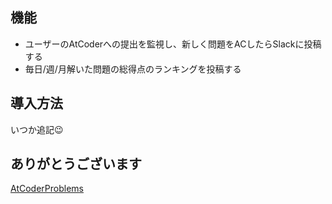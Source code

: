 ## 機能
- ユーザーのAtCoderへの提出を監視し、新しく問題をACしたらSlackに投稿する
- 毎日/週/月解いた問題の総得点のランキングを投稿する

## 導入方法
いつか追記😉

## ありがとうございます
[AtCoderProblems](https://github.com/kenkoooo/AtCoderProblems)
